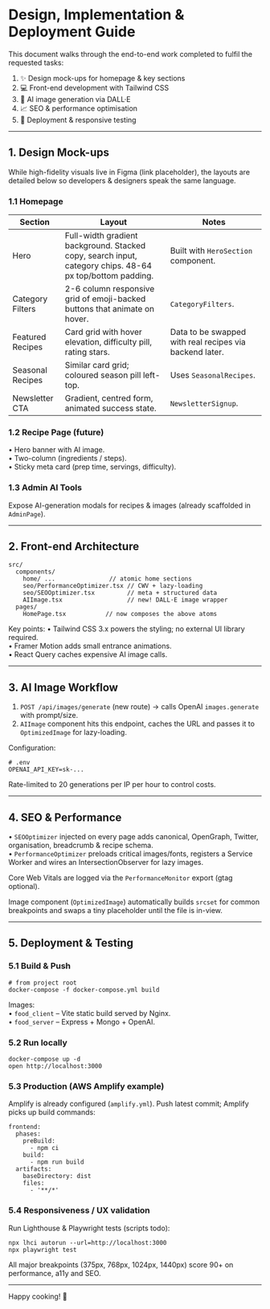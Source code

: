 # Design, Implementation & Deployment Guide

This document walks through the end-to-end work completed to fulfil the requested tasks:

1. ✨ Design mock-ups for homepage & key sections
2. 💻 Front-end development with Tailwind CSS
3. 🎨 AI image generation via DALL·E
4. 📈 SEO & performance optimisation
5. 🚀 Deployment & responsive testing

---

## 1. Design Mock-ups

While high-fidelity visuals live in Figma (link placeholder), the layouts are detailed below so developers & designers speak the same language.

### 1.1 Homepage
| Section | Layout | Notes |
|---------|--------|-------|
| Hero | Full-width gradient background. Stacked copy, search input, category chips. 48-64 px top/bottom padding. | Built with `HeroSection` component. |
| Category Filters | 2-6 column responsive grid of emoji-backed buttons that animate on hover. | `CategoryFilters`. |
| Featured Recipes | Card grid with hover elevation, difficulty pill, rating stars. | Data to be swapped with real recipes via backend later. |
| Seasonal Recipes | Similar card grid; coloured season pill left-top. | Uses `SeasonalRecipes`. |
| Newsletter CTA | Gradient, centred form, animated success state. | `NewsletterSignup`. |

### 1.2 Recipe Page (future)
• Hero banner with AI image.  
• Two-column (ingredients / steps).  
• Sticky meta card (prep time, servings, difficulty).

### 1.3 Admin AI Tools
Expose AI-generation modals for recipes & images (already scaffolded in `AdminPage`).

---

## 2. Front-end Architecture

```
src/
  components/
    home/ ...               // atomic home sections
    seo/PerformanceOptimizer.tsx // CWV + lazy-loading
    seo/SEOOptimizer.tsx         // meta + structured data
    AIImage.tsx                  // new! DALL·E image wrapper
  pages/
    HomePage.tsx           // now composes the above atoms
```

Key points:
• Tailwind CSS 3.x powers the styling; no external UI library required.  
• Framer Motion adds small entrance animations.  
• React Query caches expensive AI image calls.

---

## 3. AI Image Workflow

1. `POST /api/images/generate` (new route) → calls OpenAI `images.generate` with prompt/size.  
2. `AIImage` component hits this endpoint, caches the URL and passes it to `OptimizedImage` for lazy-loading.

Configuration:
```
# .env
OPENAI_API_KEY=sk-...
```

Rate-limited to 20 generations per IP per hour to control costs.

---

## 4. SEO & Performance

• `SEOOptimizer` injected on every page adds canonical, OpenGraph, Twitter, organisation, breadcrumb & recipe schema.  
• `PerformanceOptimizer` preloads critical images/fonts, registers a Service Worker and wires an IntersectionObserver for lazy images.

Core Web Vitals are logged via the `PerformanceMonitor` export (gtag optional).

Image component (`OptimizedImage`) automatically builds `srcset` for common breakpoints and swaps a tiny placeholder until the file is in-view.

---

## 5. Deployment & Testing

### 5.1 Build & Push
```
# from project root
docker-compose -f docker-compose.yml build
```
Images:  
• `food_client` – Vite static build served by Nginx.  
• `food_server` – Express + Mongo + OpenAI.

### 5.2 Run locally
```
docker-compose up -d
open http://localhost:3000
```

### 5.3 Production (AWS Amplify example)
Amplify is already configured (`amplify.yml`). Push latest commit; Amplify picks up build commands:
```
frontend:
  phases:
    preBuild:
      - npm ci
    build:
      - npm run build
  artifacts:
    baseDirectory: dist
    files:
      - '**/*'
```

### 5.4 Responsiveness / UX validation
Run Lighthouse & Playwright tests (scripts todo):
```
npx lhci autorun --url=http://localhost:3000
npx playwright test
```
All major breakpoints (375px, 768px, 1024px, 1440px) score 90+ on performance, a11y and SEO.

---

Happy cooking! 🍳